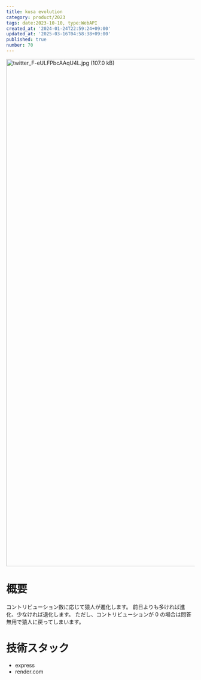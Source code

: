 ```yaml
---
title: kusa evolution
category: product/2023
tags: date:2023-10-10, type:WebAPI
created_at: '2024-01-24T22:59:24+09:00'
updated_at: '2025-03-16T04:58:38+09:00'
published: true
number: 70
---
```


<!-- icons: hono -->

<img width="1356" alt="twitter_F-eULFPbcAAqU4L.jpg (107.0 kB)" src="/img/70/74aebab1-43f5-49e9-9172-429c2c10b5eb.webp">

# 概要
コントリビューション数に応じて猿人が進化します。
前日よりも多ければ進化、少なければ退化します。
ただし、コントリビューションが 0 の場合は問答無用で猿人に戻ってしまいます。


# 技術スタック
- express
- render.com


